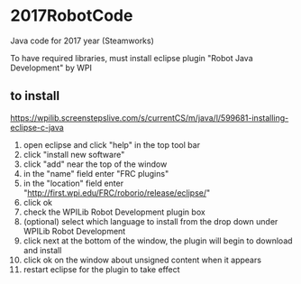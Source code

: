 # 2017RobotCode
Java code for 2017 year (Steamworks)

To have required libraries, must install eclipse plugin "Robot Java Development" by WPI

to install
--------------
https://wpilib.screenstepslive.com/s/currentCS/m/java/l/599681-installing-eclipse-c-java

1. open eclipse and click "help" in the top tool bar
2. click "install new software" 
3. click "add" near the top of the window
4. in the "name" field enter "FRC plugins"
5. in the "location" field enter "http://first.wpi.edu/FRC/roborio/release/eclipse/"
6. click ok
7. check the WPILib Robot Development plugin box 
8. (optional) select which language to install from the drop down under WPILib Robot Development
9. click next at the bottom of the window, the plugin will begin to download and install
10. click ok on the window about unsigned content when it appears 
11. restart eclipse for the plugin to take effect
